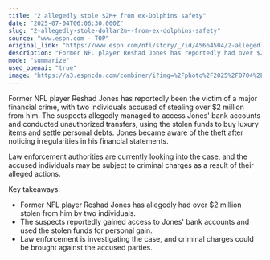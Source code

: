 ```yaml
---
title: "2 allegedly stole $2M+ from ex-Dolphins safety"
date: "2025-07-04T06:06:30.000Z"
slug: "2-allegedly-stole-dollar2m+-from-ex-dolphins-safety"
source: "www.espn.com - TOP"
original_link: "https://www.espn.com/nfl/story/_/id/45664504/2-allegedly-stole-millions-ex-dolphin-reshad-jones"
description: "Former NFL player Reshad Jones has reportedly had over $2 million stolen from him by two individuals who gained access to his bank accounts. The suspects allegedly used the stolen funds to purchase luxury items and settle personal debts. Law enforcement authorities are investigating the case, and the accused individuals may face criminal charges for their actions."
mode: "summarize"
used_openai: "true"
image: "https://a3.espncdn.com/combiner/i?img=%2Fphoto%2F2025%2F0704%2Fr1514674_1296x729_16%2D9.jpg"
---
```


Former NFL player Reshad Jones has reportedly been the victim of a major financial crime, with two individuals accused of stealing over $2 million from him. The suspects allegedly managed to access Jones' bank accounts and conducted unauthorized transfers, using the stolen funds to buy luxury items and settle personal debts. Jones became aware of the theft after noticing irregularities in his financial statements.

Law enforcement authorities are currently looking into the case, and the accused individuals may be subject to criminal charges as a result of their alleged actions.

Key takeaways:
- Former NFL player Reshad Jones has allegedly had over $2 million stolen from him by two individuals.
- The suspects reportedly gained access to Jones' bank accounts and used the stolen funds for personal gain.
- Law enforcement is investigating the case, and criminal charges could be brought against the accused parties.